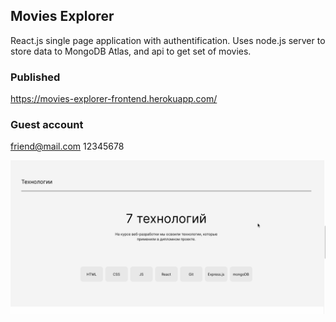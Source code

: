 ## Movies Explorer
React.js single page application with authentification.
Uses node.js server to store data to MongoDB Atlas, and api to get set of movies.

### Published
https://movies-explorer-frontend.herokuapp.com/

### Guest account
friend@mail.com
12345678

<img align="left" width="800px" src="https://github.com/katekostina/movies-explorer-frontend/blob/main/movies.gif"> <br />
